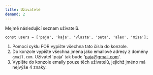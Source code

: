```yaml
---
title: Uživatelé
demand: 2
---
```


Mejmě následující seznam uživatelů.

```
const users = ['paja', 'kaja', 'vlasta', 'peta', 'alex', 'misa'];
```

1. Pomocí cyklu FOR vypište všechna tato čísla do konzole.
1. Do konzole vypište všechna jména jako emailové adresy z domény `gmail.com`. Uživatel 'paja' tak bude 'paja@gmail.com'.
1. Vypište do konzole emaily pouze těch uživatelů, jejichž jméno má nejvýše 4 znaky.
